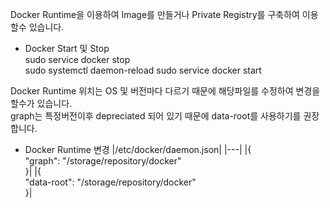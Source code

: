 
Docker Runtime을 이용하여 Image를 만들거나 Private Registry를 구축하여 이용할수 있습니다.


- Docker Start 및 Stop\
sudo service docker stop	
sudo systemctl daemon-reload
sudo service docker start	

Docker Runtime 위치는 OS 및 버전마다 다르기 때문에 해당파일를 수정하여 변경을 할수가 있습니다.\
graph는 특정버전이후 depreciated 되어 있기 때문에  data-root를 사용하기를 권장합니다.

- Docker Runtime 변경
|/etc/docker/daemon.json|
|---|
|{<br />"graph": "/storage/repository/docker" <br />}|
|{<br />"data-root": "/storage/repository/docker"<br />}|
